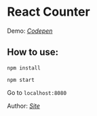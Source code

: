 # React Counter


Demo: 
_[Codepen](http://codepen.io/_danko/full/AXdJLR/)_


## How to use:

`npm install`

`npm start`

Go to `localhost:8080`

Author: _[Site](http://dankoknad.github.io)_
